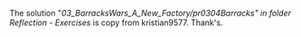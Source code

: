 The solution "_03_BarracksWars_A_New_Factory/pr0304Barracks" in folder Reflection - Exercises_ is copy from kristian9577. Thank's.
